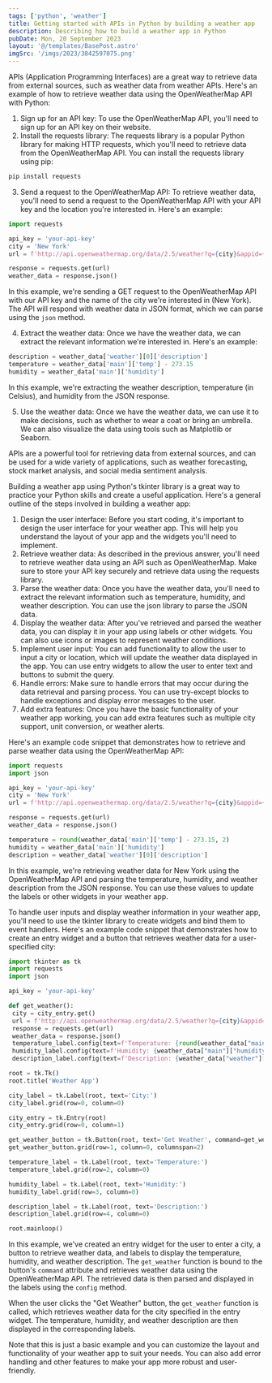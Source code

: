 ```yaml
---
tags: ['python', 'weather']
title: Getting started with APIs in Python by building a weather app
description: Describing how to build a weather app in Python
pubDate: Mon, 20 September 2023
layout: '@/templates/BasePost.astro'
imgSrc: '/imgs/2023/3842597075.png'
---
```


APIs (Application Programming Interfaces) are a great way to retrieve data from external sources, such as weather data from weather APIs. Here's an example of how to retrieve weather data using the OpenWeatherMap API with Python:

1. Sign up for an API key: To use the OpenWeatherMap API, you'll need to sign up for an API key on their website.
2. Install the requests library: The requests library is a popular Python library for making HTTP requests, which you'll need to retrieve data from the OpenWeatherMap API. You can install the requests library using pip:


```python
pip install requests
```
3. Send a request to the OpenWeatherMap API: To retrieve weather data, you'll need to send a request to the OpenWeatherMap API with your API key and the location you're interested in. Here's an example:


```python
import requests

api_key = 'your-api-key'
city = 'New York'
url = f'http://api.openweathermap.org/data/2.5/weather?q={city}&appid={api_key}'

response = requests.get(url)
weather_data = response.json()
```
In this example, we're sending a GET request to the OpenWeatherMap API with our API key and the name of the city we're interested in (New York). The API will respond with weather data in JSON format, which we can parse using the `json` method.

4. Extract the weather data: Once we have the weather data, we can extract the relevant information we're interested in. Here's an example:


```python
description = weather_data['weather'][0]['description']
temperature = weather_data['main']['temp'] - 273.15
humidity = weather_data['main']['humidity']
```
In this example, we're extracting the weather description, temperature (in Celsius), and humidity from the JSON response.

5. Use the weather data: Once we have the weather data, we can use it to make decisions, such as whether to wear a coat or bring an umbrella. We can also visualize the data using tools such as Matplotlib or Seaborn.

APIs are a powerful tool for retrieving data from external sources, and can be used for a wide variety of applications, such as weather forecasting, stock market analysis, and social media sentiment analysis.


Building a weather app using Python's tkinter library is a great way to practice your Python skills and create a useful application. Here's a general outline of the steps involved in building a weather app:

1. Design the user interface: Before you start coding, it's important to design the user interface for your weather app. This will help you understand the layout of your app and the widgets you'll need to implement.
2. Retrieve weather data: As described in the previous answer, you'll need to retrieve weather data using an API such as OpenWeatherMap. Make sure to store your API key securely and retrieve data using the requests library.
3. Parse the weather data: Once you have the weather data, you'll need to extract the relevant information such as temperature, humidity, and weather description. You can use the json library to parse the JSON data.
4. Display the weather data: After you've retrieved and parsed the weather data, you can display it in your app using labels or other widgets. You can also use icons or images to represent weather conditions.
5. Implement user input: You can add functionality to allow the user to input a city or location, which will update the weather data displayed in the app. You can use entry widgets to allow the user to enter text and buttons to submit the query.
6. Handle errors: Make sure to handle errors that may occur during the data retrieval and parsing process. You can use try-except blocks to handle exceptions and display error messages to the user.
7. Add extra features: Once you have the basic functionality of your weather app working, you can add extra features such as multiple city support, unit conversion, or weather alerts.

Here's an example code snippet that demonstrates how to retrieve and parse weather data using the OpenWeatherMap API:


```python
import requests
import json

api_key = 'your-api-key'
city = 'New York'
url = f'http://api.openweathermap.org/data/2.5/weather?q={city}&appid={api_key}'

response = requests.get(url)
weather_data = response.json()

temperature = round(weather_data['main']['temp'] - 273.15, 2)
humidity = weather_data['main']['humidity']
description = weather_data['weather'][0]['description']
```
In this example, we're retrieving weather data for New York using the OpenWeatherMap API and parsing the temperature, humidity, and weather description from the JSON response. You can use these values to update the labels or other widgets in your weather app.


To handle user inputs and display weather information in your weather app, you'll need to use the tkinter library to create widgets and bind them to event handlers. Here's an example code snippet that demonstrates how to create an entry widget and a button that retrieves weather data for a user-specified city:


```python
import tkinter as tk
import requests
import json

api_key = 'your-api-key'

def get_weather():
 city = city_entry.get()
 url = f'http://api.openweathermap.org/data/2.5/weather?q={city}&appid={api_key}'
 response = requests.get(url)
 weather_data = response.json()
 temperature_label.config(text=f'Temperature: {round(weather_data["main"]["temp"] - 273.15, 2)}°C')
 humidity_label.config(text=f'Humidity: {weather_data["main"]["humidity"]}%')
 description_label.config(text=f'Description: {weather_data["weather"][0]["description"]}')

root = tk.Tk()
root.title('Weather App')

city_label = tk.Label(root, text='City:')
city_label.grid(row=0, column=0)

city_entry = tk.Entry(root)
city_entry.grid(row=0, column=1)

get_weather_button = tk.Button(root, text='Get Weather', command=get_weather)
get_weather_button.grid(row=1, column=0, columnspan=2)

temperature_label = tk.Label(root, text='Temperature:')
temperature_label.grid(row=2, column=0)

humidity_label = tk.Label(root, text='Humidity:')
humidity_label.grid(row=3, column=0)

description_label = tk.Label(root, text='Description:')
description_label.grid(row=4, column=0)

root.mainloop()
```
In this example, we've created an entry widget for the user to enter a city, a button to retrieve weather data, and labels to display the temperature, humidity, and weather description. The `get_weather` function is bound to the button's `command` attribute and retrieves weather data using the OpenWeatherMap API. The retrieved data is then parsed and displayed in the labels using the `config` method.

When the user clicks the "Get Weather" button, the `get_weather` function is called, which retrieves weather data for the city specified in the entry widget. The temperature, humidity, and weather description are then displayed in the corresponding labels.

Note that this is just a basic example and you can customize the layout and functionality of your weather app to suit your needs. You can also add error handling and other features to make your app more robust and user-friendly.